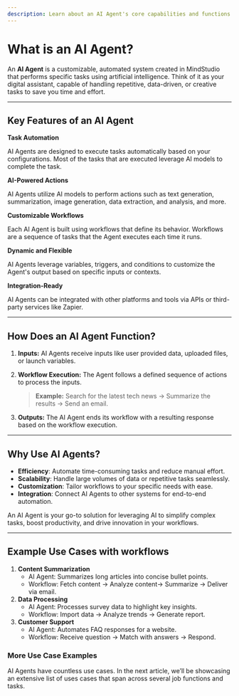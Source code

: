 ```yaml
---
description: Learn about an AI Agent's core capabilities and functions.
---
```


# What is an AI Agent?

An **AI Agent** is a customizable, automated system created in MindStudio that performs specific tasks using artificial intelligence. Think of it as your digital assistant, capable of handling repetitive, data-driven, or creative tasks to save you time and effort.

***

## **Key Features of an AI Agent**

**Task Automation**

AI Agents are designed to execute tasks automatically based on your configurations. Most of the tasks that are executed leverage AI models to complete the task.

**AI-Powered Actions**

AI Agents utilize AI models to perform actions such as text generation, summarization, image generation, data extraction, and analysis, and more.

**Customizable Workflows**

Each AI Agent is built using workflows that define its behavior. Workflows are a sequence of tasks that the Agent executes each time it runs.

**Dynamic and Flexible**

AI Agents leverage variables, triggers, and conditions to customize the Agent's output based on specific inputs or contexts.

**Integration-Ready**

AI Agents can be integrated with other platforms and tools via APIs or third-party services like Zapier.

***

## **How Does an AI** Agent **Function?**

1. **Inputs:** AI Agents receive inputs like user provided data, uploaded files, or launch variables.
2.  **Workflow Execution:** The Agent follows a defined sequence of actions to process the inputs.

    > **Example:** Search for the latest tech news → Summarize the results → Send an email.
3. **Outputs:** The AI Agent ends its workflow with a resulting response based on the workflow execution.

***

## **Why Use AI** Agent&#x73;**?**

* **Efficiency**: Automate time-consuming tasks and reduce manual effort.
* **Scalability**: Handle large volumes of data or repetitive tasks seamlessly.
* **Customization**: Tailor workflows to your specific needs with ease.
* **Integration**: Connect AI Agents to other systems for end-to-end automation.

An AI Agent is your go-to solution for leveraging AI to simplify complex tasks, boost productivity, and drive innovation in your workflows.

***

## **Example Use Cases with workflows**

1. **Content Summarization**
   * AI Agent: Summarizes long articles into concise bullet points.
   * Workflow: Fetch content → Analyze content→ Summarize → Deliver via email.
2. **Data Processing**
   * AI Agent: Processes survey data to highlight key insights.
   * Workflow: Import data → Analyze trends → Generate report.
3. **Customer Support**
   * AI Agent: Automates FAQ responses for a website.
   * Workflow: Receive question → Match with answers → Respond.

### More Use Case Examples

AI Agents have countless use cases. In the next article, we’ll be showcasing an extensive list of uses cases that span across several job functions and tasks.
